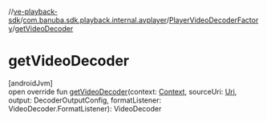 //[ve-playback-sdk](../../../index.md)/[com.banuba.sdk.playback.internal.avplayer](../index.md)/[PlayerVideoDecoderFactory](index.md)/[getVideoDecoder](get-video-decoder.md)

# getVideoDecoder

[androidJvm]\
open override fun [getVideoDecoder](get-video-decoder.md)(context: [Context](https://developer.android.com/reference/kotlin/android/content/Context.html), sourceUri: [Uri](https://developer.android.com/reference/kotlin/android/net/Uri.html), output: DecoderOutputConfig, formatListener: VideoDecoder.FormatListener): VideoDecoder
